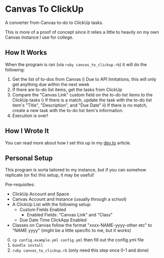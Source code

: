 # Canvas To ClickUp

A converter from Canvas to-do to ClickUp tasks.

This is more of a proof of concept since it relies a little to heavily on my own Canvas instance I use for college.

## How It Works

When the program is ran (via `ruby canvas_to_clickup.rb`) it will do the following:

1) Get the list of to-dos from Canvas
   i) Due to API limitations, this will only get anything due within the next week
2) If there are to-do list items, get the tasks from ClickUp
3) Compare the "Canvas Link" custom field on the to-do list items to the ClickUp tasks
   i) If there is a match, update the task with the to-do list item's "Title", "Description", and "Due Date"
   ii) If there is no match, create a new task with the to-do list item's information.
4) Execution is over!

## How I Wrote It

You can read more about how I set this up in my [dev.to]() article.

## Personal Setup

This program is sorta tailored to my instance, but if you can somehow replicate (or fix) this setup, it may be useful!

Pre-requisites:
- ClickUp Account and Space
- Canvas Account and Instance (usually through a school)
- A ClickUp List with the following setup:
    - Custom Fields Enabled
      - Enabled Fields: "Canvas Link" and "Class"
    - Due Date Time ClickApp Enabled
- Classes on Canvas follow the format "xxxx-NAME-yyyy-other etc" to "NAME yyyy" (might be a little specific to me, but it works)

0) `cp config.example.yml config.yml` then fill out the config.yml file
1) `bundle install`
2) `ruby canvas_to_clickup.rb` (only need this step once 0-1 and done)
